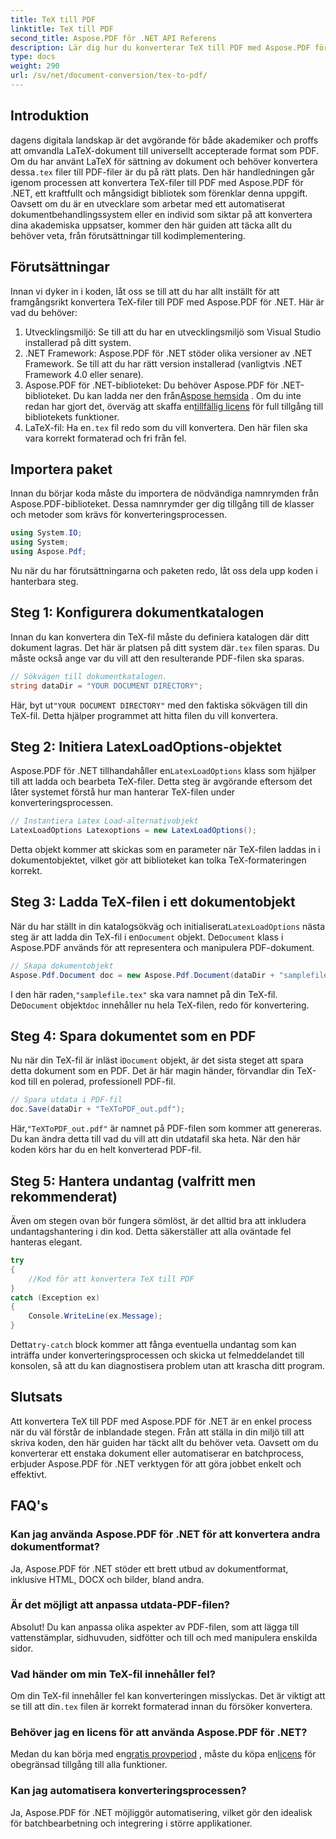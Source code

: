 ```yaml
---
title: TeX till PDF
linktitle: TeX till PDF
second_title: Aspose.PDF för .NET API Referens
description: Lär dig hur du konverterar TeX till PDF med Aspose.PDF för .NET med denna detaljerade, steg-för-steg-guide. Perfekt för utvecklare och dokumentproffs.
type: docs
weight: 290
url: /sv/net/document-conversion/tex-to-pdf/
---
```

## Introduktion

 dagens digitala landskap är det avgörande för både akademiker och proffs att omvandla LaTeX-dokument till universellt accepterade format som PDF. Om du har använt LaTeX för sättning av dokument och behöver konvertera dessa`.tex` filer till PDF-filer är du på rätt plats. Den här handledningen går igenom processen att konvertera TeX-filer till PDF med Aspose.PDF för .NET, ett kraftfullt och mångsidigt bibliotek som förenklar denna uppgift. Oavsett om du är en utvecklare som arbetar med ett automatiserat dokumentbehandlingssystem eller en individ som siktar på att konvertera dina akademiska uppsatser, kommer den här guiden att täcka allt du behöver veta, från förutsättningar till kodimplementering.

## Förutsättningar

Innan vi dyker in i koden, låt oss se till att du har allt inställt för att framgångsrikt konvertera TeX-filer till PDF med Aspose.PDF för .NET. Här är vad du behöver:

1. Utvecklingsmiljö: Se till att du har en utvecklingsmiljö som Visual Studio installerad på ditt system.
2. .NET Framework: Aspose.PDF för .NET stöder olika versioner av .NET Framework. Se till att du har rätt version installerad (vanligtvis .NET Framework 4.0 eller senare).
3.  Aspose.PDF för .NET-biblioteket: Du behöver Aspose.PDF för .NET-biblioteket. Du kan ladda ner den från[Aspose hemsida](https://releases.aspose.com/pdf/net/) . Om du inte redan har gjort det, överväg att skaffa en[tillfällig licens](https://purchase.aspose.com/temporary-license/) för full tillgång till bibliotekets funktioner.
4.  LaTeX-fil: Ha en`.tex` fil redo som du vill konvertera. Den här filen ska vara korrekt formaterad och fri från fel.

## Importera paket

Innan du börjar koda måste du importera de nödvändiga namnrymden från Aspose.PDF-biblioteket. Dessa namnrymder ger dig tillgång till de klasser och metoder som krävs för konverteringsprocessen.

```csharp
using System.IO;
using System;
using Aspose.Pdf;
```

Nu när du har förutsättningarna och paketen redo, låt oss dela upp koden i hanterbara steg.

## Steg 1: Konfigurera dokumentkatalogen

Innan du kan konvertera din TeX-fil måste du definiera katalogen där ditt dokument lagras. Det här är platsen på ditt system där`.tex` filen sparas. Du måste också ange var du vill att den resulterande PDF-filen ska sparas.

```csharp
// Sökvägen till dokumentkatalogen.
string dataDir = "YOUR DOCUMENT DIRECTORY";
```

 Här, byt ut`"YOUR DOCUMENT DIRECTORY"` med den faktiska sökvägen till din TeX-fil. Detta hjälper programmet att hitta filen du vill konvertera.

## Steg 2: Initiera LatexLoadOptions-objektet

 Aspose.PDF för .NET tillhandahåller en`LatexLoadOptions` klass som hjälper till att ladda och bearbeta TeX-filer. Detta steg är avgörande eftersom det låter systemet förstå hur man hanterar TeX-filen under konverteringsprocessen.

```csharp
// Instantiera Latex Load-alternativobjekt
LatexLoadOptions Latexoptions = new LatexLoadOptions();
```

Detta objekt kommer att skickas som en parameter när TeX-filen laddas in i dokumentobjektet, vilket gör att biblioteket kan tolka TeX-formateringen korrekt.

## Steg 3: Ladda TeX-filen i ett dokumentobjekt

 När du har ställt in din katalogsökväg och initialiserat`LatexLoadOptions` nästa steg är att ladda din TeX-fil i en`Document` objekt. De`Document` klass i Aspose.PDF används för att representera och manipulera PDF-dokument. 

```csharp
// Skapa dokumentobjekt
Aspose.Pdf.Document doc = new Aspose.Pdf.Document(dataDir + "samplefile.tex", Latexoptions);
```

 I den här raden,`"samplefile.tex"` ska vara namnet på din TeX-fil. De`Document` objekt`doc` innehåller nu hela TeX-filen, redo för konvertering.

## Steg 4: Spara dokumentet som en PDF

 Nu när din TeX-fil är inläst i`Document` objekt, är det sista steget att spara detta dokument som en PDF. Det är här magin händer, förvandlar din TeX-kod till en polerad, professionell PDF-fil.

```csharp
// Spara utdata i PDF-fil
doc.Save(dataDir + "TeXToPDF_out.pdf");
```

 Här,`"TeXToPDF_out.pdf"` är namnet på PDF-filen som kommer att genereras. Du kan ändra detta till vad du vill att din utdatafil ska heta. När den här koden körs har du en helt konverterad PDF-fil.

## Steg 5: Hantera undantag (valfritt men rekommenderat)

Även om stegen ovan bör fungera sömlöst, är det alltid bra att inkludera undantagshantering i din kod. Detta säkerställer att alla oväntade fel hanteras elegant.

```csharp
try
{
    //Kod för att konvertera TeX till PDF
}
catch (Exception ex)
{
    Console.WriteLine(ex.Message);
}
```

 Detta`try-catch` block kommer att fånga eventuella undantag som kan inträffa under konverteringsprocessen och skicka ut felmeddelandet till konsolen, så att du kan diagnostisera problem utan att krascha ditt program.

## Slutsats

Att konvertera TeX till PDF med Aspose.PDF för .NET är en enkel process när du väl förstår de inblandade stegen. Från att ställa in din miljö till att skriva koden, den här guiden har täckt allt du behöver veta. Oavsett om du konverterar ett enstaka dokument eller automatiserar en batchprocess, erbjuder Aspose.PDF för .NET verktygen för att göra jobbet enkelt och effektivt.

## FAQ's

### Kan jag använda Aspose.PDF för .NET för att konvertera andra dokumentformat?
Ja, Aspose.PDF för .NET stöder ett brett utbud av dokumentformat, inklusive HTML, DOCX och bilder, bland andra.

### Är det möjligt att anpassa utdata-PDF-filen?
Absolut! Du kan anpassa olika aspekter av PDF-filen, som att lägga till vattenstämplar, sidhuvuden, sidfötter och till och med manipulera enskilda sidor.

### Vad händer om min TeX-fil innehåller fel?
 Om din TeX-fil innehåller fel kan konverteringen misslyckas. Det är viktigt att se till att din`.tex` filen är korrekt formaterad innan du försöker konvertera.

### Behöver jag en licens för att använda Aspose.PDF för .NET?
 Medan du kan börja med en[gratis provperiod](https://releases.aspose.com/) , måste du köpa en[licens](https://purchase.aspose.com/buy) för obegränsad tillgång till alla funktioner.

### Kan jag automatisera konverteringsprocessen?
Ja, Aspose.PDF för .NET möjliggör automatisering, vilket gör den idealisk för batchbearbetning och integrering i större applikationer.